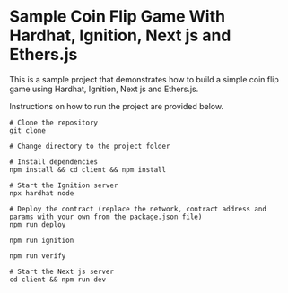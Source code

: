 # Sample Coin Flip Game With Hardhat, Ignition, Next js and Ethers.js

This is a sample project that demonstrates how to build a simple coin flip game using Hardhat, Ignition, Next js and Ethers.js.

Instructions on how to run the project are provided below.

```shell
# Clone the repository
git clone

# Change directory to the project folder

# Install dependencies
npm install && cd client && npm install

# Start the Ignition server
npx hardhat node

# Deploy the contract (replace the network, contract address and params with your own from the package.json file)
npm run deploy

npm run ignition

npm run verify

# Start the Next js server
cd client && npm run dev

```
